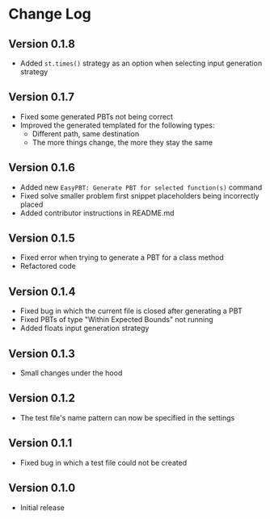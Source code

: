 Change Log
==========

Version 0.1.8
-------------

-   Added `st.times()` strategy as an option when selecting input generation strategy

Version 0.1.7
-------------

-   Fixed some generated PBTs not being correct 
-   Improved the generated templated for the following types:
    -   Different path, same destination
    -   The more things change, the more they stay the same


Version 0.1.6
-------------

-   Added new `EasyPBT: Generate PBT for selected function(s)` command
-   Fixed solve smaller problem first snippet placeholders being incorrectly placed
-   Added contributor instructions in README.md


Version 0.1.5
-------------

-   Fixed error when trying to generate a PBT for a class method
-   Refactored code


Version 0.1.4
-------------

-   Fixed bug in which the current file is closed after generating a PBT
-   Fixed PBTs of type "Within Expected Bounds" not running
-   Added floats input generation strategy


Version 0.1.3
-------------

-   Small changes under the hood


Version 0.1.2
-------------

-   The test file's name pattern can now be specified in the settings
 

Version 0.1.1
-------------

-   Fixed bug in which a test file could not be created


Version 0.1.0
-------------

-   Initial release

